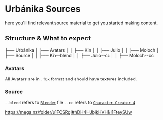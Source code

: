 # Urbánika Sources

here you'll find relevant source material to get you started making content.

## Structure & What to expect

├── Urbánika
│ ├── Avatars
│ │ ├── Kin
│ │ ├── Julio
│ │ ├── Moloch
│ ├── Source
│ │ ├── Kin--blend
│ │ ├── Julio--cc
│ │ ├── Moloch--cc

### Avatars

All Avatars are in `.fbx` format and should have textures included.

### Source

`--blend` refers to [`Blender`](https://www.blender.org/) file
`--cc` refers to [`Character Creator 4`](https://www.reallusion.com/3d-creation/)

https://mega.nz/folder/u1FCSRgI#hDH4HJbjkHVHNl1FteySUw
